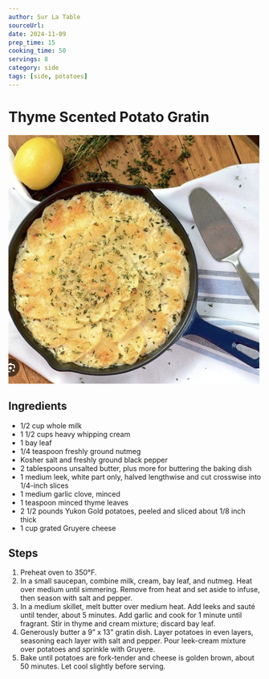 ```yaml
---
author: Sur La Table
sourceUrl:
date: 2024-11-09
prep_time: 15
cooking_time: 50
servings: 8
category: side
tags: [side, potatoes]
---
```

# Thyme Scented Potato Gratin

![Image of Thyme Scented Potato Gratin](../img/thyme-scented-potato-gratin.jpeg)

## Ingredients
- 1/2 cup whole milk
- 1 1/2 cups heavy whipping cream
- 1 bay leaf
- 1/4 teaspoon freshly ground nutmeg
- Kosher salt and freshly ground black pepper
- 2 tablespoons unsalted butter, plus more for buttering the baking dish
- 1 medium leek, white part only, halved lengthwise and cut crosswise into 1/4-inch slices
- 1 medium garlic clove, minced
- 1 teaspoon minced thyme leaves
- 2 1/2 pounds Yukon Gold potatoes, peeled and sliced about 1/8 inch thick
- 1 cup grated Gruyere cheese

## Steps
1. Preheat oven to 350°F.
2. In a small saucepan, combine milk, cream, bay leaf, and nutmeg. Heat over medium until simmering. Remove from heat and set aside to infuse, then season with salt and pepper.
3. In a medium skillet, melt butter over medium heat. Add leeks and sauté until tender, about 5 minutes. Add garlic and cook for 1 minute until fragrant. Stir in thyme and cream mixture; discard bay leaf.
4. Generously butter a 9” x 13” gratin dish. Layer potatoes in even layers, seasoning each layer with salt and pepper. Pour leek-cream mixture over potatoes and sprinkle with Gruyere.
5. Bake until potatoes are fork-tender and cheese is golden brown, about 50 minutes. Let cool slightly before serving.
